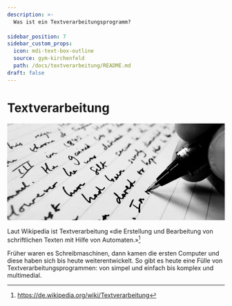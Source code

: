 ```yaml
---
description: >-
  Was ist ein Textverarbeitungsprogramm?

sidebar_position: 7
sidebar_custom_props:
  icon: mdi-text-box-outline
  source: gym-kirchenfeld
  path: /docs/textverarbeitung/README.md
draft: false
---
```


# Textverarbeitung

![*writing* von Jonathan Kim via [flickr](https://www.flickr.com/photos/jkim1/452830868)](./images/writing.jpg)

Laut Wikipedia ist Textverarbeitung «die Erstellung und Bearbeitung von schriftlichen Texten mit Hilfe von Automaten.»[^wikipedia]

Früher waren es Schreibmaschinen, dann kamen die ersten Computer und diese haben sich bis heute weiterentwickelt. So gibt es heute eine Fülle von Textverarbeitungsprogrammen: von simpel und einfach bis komplex und multimedial. 


[^wikipedia]: https://de.wikipedia.org/wiki/Textverarbeitung
